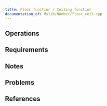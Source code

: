 ```yaml
---
title: Floor function / Ceiling function
documentation_of: Mylib/Number/floor_ceil.cpp
---
```


## Operations

## Requirements

## Notes

## Problems

## References
